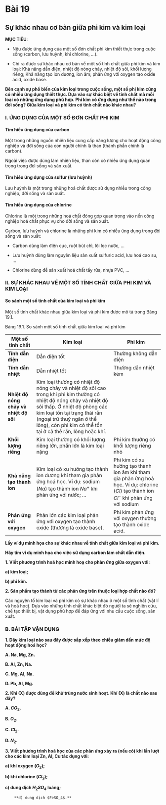 # Bài 19
## Sự khác nhau cơ bản giữa phi kim và kim loại

**MỤC TIÊU**:

*   Nêu được ứng dụng của một số đơn chất phi kim thiết thực trong cuộc sống (carbon, lưu huỳnh, khí chlorine, ...).

*   Chỉ ra được sự khác nhau cơ bản về một số tính chất giữa phi kim và kim loại: Khả năng dẫn điện, nhiệt độ nóng chảy, nhiệt độ sôi, khối lượng riêng; Khả năng tạo ion dương, ion âm; phản ứng với oxygen tạo oxide acid, oxide base.

**Bên cạnh sự phổ biến của kim loại trong cuộc sống, một số phi kim cũng có nhiều ứng dụng thiết thực. Dựa vào sự khác biệt về tính chất mà mỗi loại có những ứng dụng phù hợp. Phi kim có ứng dụng như thế nào trong đời sống? Giữa kim loại và phi kim có tính chất nào khác nhau?**

### I. ỨNG DỤNG CỦA MỘT SỐ ĐƠN CHẤT PHI KIM

#### Tìm hiểu ứng dụng của carbon

Một trong những nguồn nhiên liệu cung cấp năng lượng cho hoạt động công nghiệp và đời sống của con người chính là than (thành phần chính là carbon).

Ngoài việc được dùng làm nhiên liệu, than còn có nhiều ứng dụng quan trọng trong đời sống và sản xuất.

#### Tìm hiểu ứng dụng của sulfur (lưu huỳnh)

Lưu huỳnh là một trong những hoá chất được sử dụng nhiều trong công nghiệp, đời sống và sản xuất.

#### Tìm hiểu ứng dụng của chlorine

Chlorine là một trong những hoá chất đóng góp quan trọng vào nền công nghiệp hoá chất phục vụ cho đời sống và sản xuất.

Carbon, lưu huỳnh và chlorine là những phi kim có nhiều ứng dụng trong đời sống và sản xuất:

*   Carbon dùng làm điện cực, ruột bút chì, lõi lọc nước, ...

*   Lưu huỳnh dùng làm nguyên liệu sản xuất sulfuric acid, lưu hoá cao su, ...

*   Chlorine dùng để sản xuất hoá chất tẩy rửa, nhựa PVC, ...

### II. SỰ KHÁC NHAU VỀ MỘT SỐ TÍNH CHẤT GIỮA PHI KIM VÀ KIM LOẠI

#### So sánh một số tính chất của kim loại và phi kim

Một số tính chất khác nhau giữa kim loại và phi kim được mô tả trong Bảng 19.1.

Bảng 19.1. So sánh một số tính chất giữa kim loại và phi kim

| Một số tính chất | Kim loại | Phi kim |
|---|---|---|
| **Tính dẫn điện** | Dẫn điện tốt | Thường không dẫn điện |
| **Tính dẫn nhiệt** | Dẫn nhiệt tốt | Thường dẫn nhiệt kém |
| **Nhiệt độ nóng chảy và nhiệt độ sôi** | Kim loại thường có nhiệt độ nóng chảy và nhiệt độ sôi cao trong khi phi kim thường có nhiệt độ nóng chảy và nhiệt độ sôi thấp. Ở nhiệt độ phòng các kim loại tồn tại trạng thái rắn (ngoại trừ thuỷ ngân ở thể lỏng), còn phi kim có thể tồn tại ở cả thể rắn, lỏng hoặc khí. | |
| **Khối lượng riêng** | Kim loại thường có khối lượng riêng lớn, phần lớn là kim loại nặng | Phi kim thường có khối lượng riêng nhỏ |
| **Khả năng tạo thành ion** | Kim loại có xu hướng tạo thành ion dương khi tham gia phản ứng hoá học. Ví dụ: sodium ($Na$) tạo thành ion $Na^+$ khi phản ứng với nước; ... | Phi kim có xu hướng tạo thành ion âm khi tham gia phản ứng hoá học. Ví dụ: chlorine ($Cl$) tạo thành ion $Cl^-$ khi phản ứng với sodium |
| **Phản ứng với oxygen** | Phản lớn các kim loại phản ứng với oxygen tạo thành oxide (thường là oxide base). | Phi kim phản ứng với oxygen thường tạo thành oxide acid. |

**Lấy ví dụ minh họa cho sự khác nhau về tính chất giữa kim loại và phi kim.**

**Hãy tìm ví dụ minh họa cho việc sử dụng carbon làm chất dẫn điện.**

**1. Viết phương trình hoá học minh hoạ cho phản ứng giữa oxygen với:**

**a) kim loại;**

**b) phi kim.**

**2. Sản phẩm tạo thành từ các phản ứng trên thuộc loại hợp chất nào đó?**

Các nguyên tố kim loại và phi kim có sự khác nhau ở một số tính chất (vật lí và hoá học). Dựa vào những tính chất khác biệt đó người ta sẽ nghiên cứu, chế tạo thiết bị, vật dụng phù hợp để đáp ứng với nhu cầu cuộc sống, sản xuất.

### B. BÀI TẬP VẬN DỤNG

**1. Dãy kim loại nào sau đây được sắp xếp theo chiều giảm dần mức độ hoạt động hoá học?**

**A. Na, Mg, Zn.**

**B. Al, Zn, Na.**

**C. Mg, Al, Na.**

**D. Pb, Al, Mg.**

**2. Khi (X) được dùng để khử trùng nước sinh hoạt. Khí (X) là chất nào sau đây?**

**A. $CO_2$.**

**B. $O_2$.**

**C. $Cl_2$.**

**D. $N_2$.**

**3. Viết phương trình hoá học của các phản ứng xảy ra (nếu có) khi lần lượt cho các kim loại Zn, Al, Cu tác dụng với:**

**a) khí oxygen ($O_2$);**

**b) khí chlorine ($Cl_2$);**

**c) dung dịch $H_2SO_4$ loãng;**

        **d) dung dịch $FeSO_4$.**
